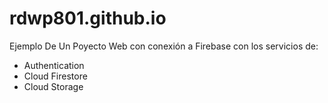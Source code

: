 # rdwp801.github.io
Ejemplo De Un Poyecto Web con conexión a Firebase con los servicios de:
- Authentication
- Cloud Firestore
- Cloud Storage 
